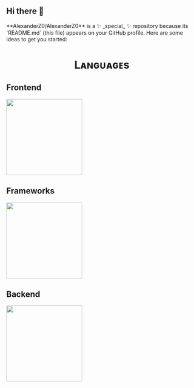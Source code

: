 ## Hi there 👋

<!-->
**AlexanderZ0/AlexanderZ0** is a ✨ _special_ ✨ repository because its `README.md` (this file) appears on your GitHub profile.

Here are some ideas to get you started:

<h1 align="center">Lᴀɴɢᴜᴀɢᴇs </h1> 
<p align="center">
<h2 align="left">Frontend</h2>
 <img width="200px"  src="https://skillicons.dev/icons?i=html,css,js,line=10"/>

 <h2 align="left">Frameworks</h2>
<img width="200px"  src="https://skillicons.dev/icons?i=react,vue,line=10"/>

<h2 align="left">Backend</h2>
<img width="200px"  src="https://skillicons.dev/icons?i=py,php,mysql,node.js,line=10"/>

